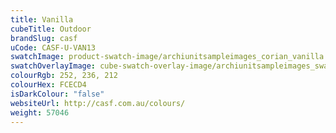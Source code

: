 ```yaml
---
title: Vanilla
cubeTitle: Outdoor
brandSlug: casf
uCode: CASF-U-VAN13
swatchImage: product-swatch-image/archiunitsampleimages_corian_vanilla.jpg
swatchOverlayImage: cube-swatch-overlay-image/archiunitsampleimages_swatch-overlay_corian.png
colourRgb: 252, 236, 212
colourHex: FCECD4
isDarkColour: "false"
websiteUrl: http://casf.com.au/colours/
weight: 57046
---
```


